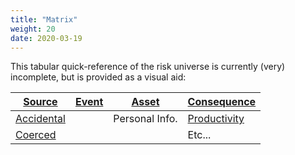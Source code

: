 ```yaml
---
title: "Matrix"
weight: 20
date: 2020-03-19
---
```


This tabular quick-reference of the risk universe is currently (very) incomplete, but is provided as a visual aid:

| [Source](/source)                      | [Event](/event)    | [Asset](/asset)    | [Consequence](/consequence)            |
|----------------------------------------|--------------------|--------------------|----------------------------------------|
| [Accidental](/source/accidental)       |                    | Personal Info.     | [Productivity](/consequence/productivity)     |
| [Coerced](/source/coerced)             |                    |                    | Etc...                                 |
